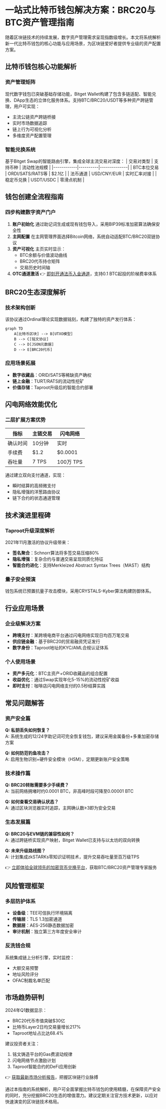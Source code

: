 # 一站式比特币钱包解决方案：BRC20与BTC资产管理指南

随着区块链技术的持续发展，数字资产管理需求呈现指数级增长。本文将系统解析新一代比特币钱包的核心功能与应用场景，为区块链爱好者提供专业级的资产配置方案。

## 比特币钱包核心功能解析

### 资产管理矩阵
现代数字钱包已突破基础存储功能，Bitget Wallet构建了包含多链适配、智能兑换、DApp生态的立体化服务体系。支持BTC/BRC20/USDT等多种资产跨链管理，用户可实现：
- 主流公链资产跨链桥接
- 实时市场数据追踪
- 链上行为可视化分析
- 多维度资产配置管理

### 智能兑换系统
基于Bitget Swap的智能路由引擎，集成全球主流交易对深度：
| 交易对类型 | 支持币种 | 流动性池规模 |
|------------|----------|--------------|
| BTC本位交易 | ORDI/SATS/RATS等 | $2.1亿 |
| 法币通道 | USD/CNY/EUR | 实时汇率对接 |
| 稳定币兑换 | USDT/USDC | 零滑点机制 |

## 钱包创建全流程指南

### 四步构建数字资产门户
1. **账户初始化**
   通过助记词生成或现有钱包导入，采用BIP39标准加密算法确保安全性
2. **主网配置**
   在主网管理界面选择Bitcoin网络，系统自动适配BTC/BRC20双链协议
3. **资产可视化**
   主页实时显示：
   - BTC余额与价值波动曲线
   - BRC20代币持仓矩阵
   - 交易历史时间轴
4. **OTC通道激活**
   👉 [即刻开通法币入金通道](https://bit.ly/okx_welcome)，支持0.1 BTC起投的阶梯费率体系

## BRC20生态深度解析

### 技术架构创新
该协议通过Ordinal理论实现数据铭刻，构建了独特的资产发行体系：
```mermaid
graph TD
    A[比特币区块] --> B[UTXO模型]
    B --> C[铭文协议]
    C --> D[JSON元数据]
    D --> E[BRC20代币]
```

### 应用场景拓展
- **数字收藏品**：ORID/SATS等稀缺资产确权
- **链上金融**：TURT/RATS的流动性挖矿
- **价值存储**：Taproot升级后的智能合约部署

## 闪电网络效能优化

### 二层扩展方案优势
| 指标 | 主链交易 | 闪电网络 |
|------|----------|----------|
| 确认时间 | 10分钟 | 实时 |
| 手续费 | $1.2 | $0.0001 |
| 吞吐量 | 7 TPS | 100万 TPS |

通过建立双向支付通道，实现：
- 瞬时结算的高频微支付
- 隐私增强的洋葱路由协议
- 链下合约的状态通道管理

## 技术演进里程碑

### Taproot升级深度解析
2021年11月激活的协议升级带来：
- **签名聚合**：Schnorr算法将多签交易压缩80%
- **隐私增强**：复杂合约与普通交易呈现同质化特征
- **智能合约进化**：支持Merkleized Abstract Syntax Trees（MAST）结构

### 量子安全预演
钱包系统已预置抗量子攻击模块，采用CRYSTALS-Kyber算法构建防御体系。

## 行业应用场景

### 企业级解决方案
- **跨境支付**：某跨境电商平台通过闪电网络实现日均百万笔交易
- **供应链金融**：基于BRC20的贸易融资凭证发行
- **数字身份**：Taproot地址的KYC/AML合规认证体系

### 个人使用场景
- **资产多元化**：BTC主资产+ORID收藏品的组合配置
- **收益优化**：通过Swap实现年化5-15%的流动性挖矿收益
- **即时支付**：咖啡店闪电网络支付的0.5秒结算实践

## 常见问题解答

### 资产安全篇
**Q: 私钥丢失如何恢复？**  
A: 系统生成的12/24字助记词可完全恢复钱包，建议采用金属备份+多重加密存储方案

**Q: 如何防范钓鱼攻击？**  
A: 启用生物识别+硬件安全模块（HSM），定期更新账户安全策略

### 技术操作篇
**Q: BRC20转账需要多少手续费？**  
A: 当前网络拥堵时约0.0001 BTC，非高峰时段可降至0.00001 BTC

**Q: 如何查看交易确认状态？**  
A: 通过区块浏览器实时追踪，主网确认数≥3即为安全交易

### 生态发展篇
**Q: BRC20与EVM链的兼容性如何？**  
A: 通过跨链桥实现资产映射，Bitget Wallet已支持与以太坊的双向转换

**Q: 未来升级路线图？**  
A: 计划集成zkSTARKs零知识证明技术，提升交易吞吐量至百万级TPS

👉 [立即体验全球领先的加密货币兑换平台](https://bit.ly/okx_welcome)，获取BTC/BRC20资产管理专家服务

## 风险管理框架

### 多层防护体系
- **设备级**：TEE可信执行环境隔离
- **传输层**：TLS 1.3加密通道
- **数据层**：AES-256静态数据加密
- **审计机制**：独立第三方年度安全审计

### 反洗钱合规
系统集成链上分析引擎，实时监控：
- 大额交易预警
- 地址风险评分
- OFAC制裁名单匹配

## 市场趋势研判

2024年Q1数据显示：
- BRC20代币市值突破$30亿
- 比特币Layer2日均交易量增长217%
- Taproot地址占比达68.4%

建议投资者关注：
1. 铭文铸造平台的Gas费波动规律
2. 闪电网络节点激励计划
3. Taproot智能合约的DeFi应用创新

👉 [获取最新市场分析报告](https://bit.ly/okx_welcome)，把握区块链行业脉搏

通过本指南的系统解析，用户可全面掌握比特币钱包的使用精髓，在保障资产安全的同时，充分挖掘BRC20生态的增值潜力。建议定期关注官方技术更新，以应对快速演变的区块链技术格局。